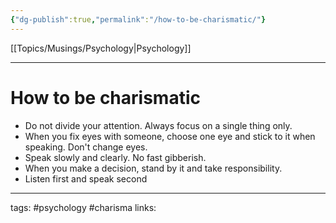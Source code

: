 ```yaml
---
{"dg-publish":true,"permalink":"/how-to-be-charismatic/"}
---
```


[[Topics/Musings/Psychology\|Psychology]]

---

# How to be charismatic
* Do not divide your attention. Always focus on a single thing only.
* When you fix eyes with someone, choose one eye and stick to it when speaking. Don't change eyes.
* Speak slowly and clearly. No fast gibberish.
* When you make a decision, stand by it and take responsibility.
* Listen first and speak second


---
tags: #psychology  #charisma
links: